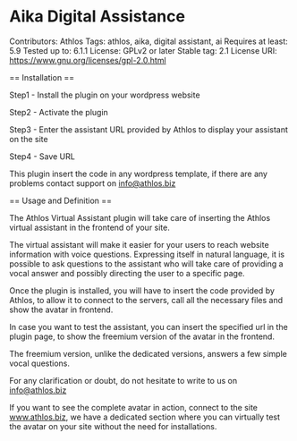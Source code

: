 
# Aika Digital Assistance
Contributors: Athlos
Tags: athlos, aika, digital assistant, ai
Requires at least: 5.9
Tested up to: 6.1.1
License: GPLv2 or later
Stable tag: 2.1
License URI: https://www.gnu.org/licenses/gpl-2.0.html

== Installation ==

Step1 - Install the plugin on your wordpress website

Step2 - Activate the plugin

Step3 - Enter the assistant URL provided by Athlos to display your assistant on the site

Step4 - Save URL

This plugin insert the code in any wordpress template, if there are any problems contact support on info@athlos.biz

== Usage and Definition ==

The Athlos Virtual Assistant plugin will take care of inserting the Athlos virtual assistant in the frontend of your site.

The virtual assistant will make it easier for your users to reach website information with voice questions.
Expressing itself in natural language, it is possible to ask questions to the assistant who will take care of providing a vocal answer and possibly directing the user to a specific page.

Once the plugin is installed, you will have to insert the code provided by Athlos, to allow it to connect to the servers, call all the necessary files and show the avatar in frontend.

In case you want to test the assistant, you can insert the specified url in the plugin page, to show the freemium version of the avatar in the frontend.

The freemium version, unlike the dedicated versions, answers a few simple vocal questions.

For any clarification or doubt, do not hesitate to write to us on info@athlos.biz

If you want to see the complete avatar in action, connect to the site www.athlos.biz, we have a dedicated section where you can virtually test the avatar on your site without the need for installations.